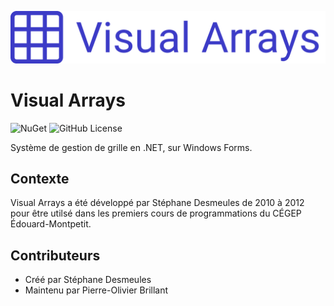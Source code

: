 ![Logo Texte](https://raw.githubusercontent.com/departement-info-cem/VisualArrays/main/Logo/LogoTexte.png)

# Visual Arrays

![NuGet](https://img.shields.io/nuget/v/VisualArrays?style=flat&logo=nuget)
![GitHub License](https://img.shields.io/github/license/departement-info-cem/VisualArrays)

Système de gestion de grille en .NET, sur Windows Forms.

## Contexte

Visual Arrays a été développé par Stéphane Desmeules de 2010 à 2012 pour être utilsé dans les premiers cours de programmations du CÉGEP Édouard-Montpetit.

## Contributeurs

- Créé par Stéphane Desmeules
- Maintenu par Pierre-Olivier Brillant
